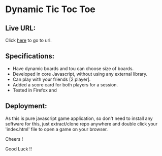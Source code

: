 # Dynamic Tic Toc Toe 

## Live URL:
Click [here](https://tictoctoegame.netlify.app) to go to url.

## Specifications:
 * Have dynamic boards and tou can choose size of boards.<br>
 * Developed in core Javascript, without using any external library.<br>
 * Can play with your friends [2 player].<br>
 * Added a score card for both players for a session.<br>
 * Tested in Firefox and <br>

## Deployment:
As this is pure javascript game application, so don't need to install any software for this, just extract/clone repo anywhere and double click your 'index.html' file to open a game on your browser.

Cheers !

Good Luck !!